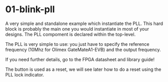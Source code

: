# 01-blink-pll

A very simple and standalone example which instantiate the PLL.  This
hard block is probably the main one you would instantiate in most of
your designs.  The PLL compoment is declared within the top-level.

The PLL is very simple to use: you just have to specify the reference
frequency (10Mhz for Olimex GateMateA1-EVB) and the output frequency.

If you need further details, go to the FPGA datasheet and library guide!

The button is used as a reset, we will see later how to do a reset using
the PLL lock indicator.
